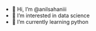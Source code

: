 - 👋 Hi, I’m @anilsahaniii
- 👀 I’m interested in data science
- 🌱 I’m currently learning python

<!---
anilsahaniii/anilsahaniii is a ✨ special ✨ repository because its `README.md` (this file) appears on your GitHub profile.
You can click the Preview link to take a look at your changes.
--->
